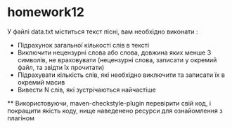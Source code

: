 # homework12

У файлі data.txt міститься текст пісні, вам необхідно виконати :
 - Підрахунок загальної кількості слів в тексті
 - Виключити нецензурні слова або слова, довжина яких менше 3 символів, не враховувати  (нецензурні слова, записати у окремий файл, та звідти їх прочитати)
 - Підрахувати кількість слів, які необхідно виключити та записати їх в окремий масив
 - Вивести N слів, які зустрічаються найчастіше

** Використовуючи, maven-checkstyle-plugin перевірити свій код, і покращити якість коду, нище наведенено ресурси для ознайомлення з плагіном

